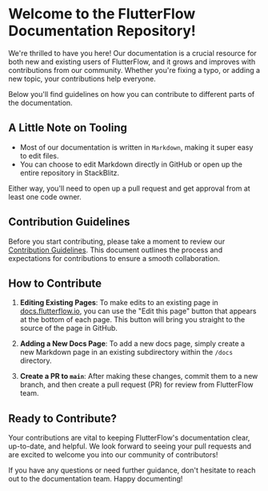 # Welcome to the FlutterFlow Documentation Repository!
We're thrilled to have you here! Our documentation is a crucial resource for both new and existing users of FlutterFlow, and it grows and improves with contributions from our community. Whether you're fixing a typo, or adding a new topic, your contributions help everyone.

Below you'll find guidelines on how you can contribute to different parts of the documentation.

## A Little Note on Tooling
- Most of our documentation is written in `Markdown`, making it super easy to edit files. 
- You can choose to edit Markdown directly in GitHub or open up the entire repository in StackBlitz.

Either way, you'll need to open up a pull request and get approval from at least one code owner.

## Contribution Guidelines
Before you start contributing, please take a moment to review our [Contribution Guidelines](https://flutterflow.notion.site/Docs-Contribution-Guidelines-42829c305df441f6b061b4095abac8a8). This document outlines the process and expectations for contributions to ensure a smooth collaboration.

## How to Contribute
1. **Editing Existing Pages**:
   To make edits to an existing page in [docs.flutterflow.io](https://docs.flutterflow.io), you can use the "Edit this page" button that appears at the bottom of each page. This button will bring you straight to the source of the page in GitHub.

2. **Adding a New Docs Page**:
   To add a new docs page, simply create a new Markdown page in an existing subdirectory within the `/docs` directory.

3. **Create a PR to `main`**:
   After making these changes, commit them to a new branch, and then create a pull request (PR) for review from FlutterFlow team.

## Ready to Contribute?
Your contributions are vital to keeping FlutterFlow's documentation clear, up-to-date, and helpful. We look forward to seeing your pull requests and are excited to welcome you into our community of contributors!

[//]: # (Top Contributors)

[//]: # (We value the hard work and dedication of our contributors. Here’s a list of our top contributors, automatically generated:)

[//]: # ()
[//]: # (shell)

[//]: # (Copy code)

[//]: # (# Script to add top contributors)

[//]: # (npx @octokit/rest.js --run "repos.listContributors&#40;{)

[//]: # (owner: 'flutterflow',)

[//]: # (repo: 'documentation')

[//]: # (}&#41;")
If you have any questions or need further guidance, don't hesitate to reach out to the documentation team. Happy documenting!